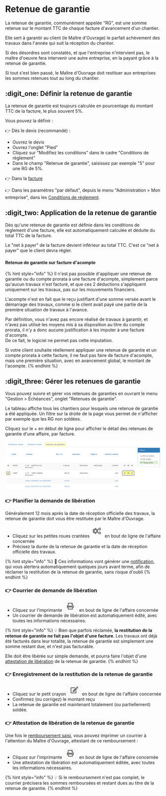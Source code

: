 # Retenue de garantie

La retenue de garantie, communément appelée "RG", est une somme retenue sur le montant TTC de chaque facture d'avancement d'un chantier.

Elle sert à garantir au client (le Maître d'Ouvrage) le parfait achèvement des travaux dans l'année qui suit la réception du chantier.

Si des désordres sont constatés, et que l'entreprise n'intervient pas, le maître d'oeuvre fera intervenir une autre entreprise, en la payant grâce à la retenue de garantie.

Si tout s'est bien passé, le Maître d'Ouvrage doit restituer aux entreprises les sommes retenues tout au long du chantier.

## :digit_one: Définir la retenue de garantie

La retenue de garantie est toujours calculée en pourcentage du montant TTC de la facture, le plus souvent 5%.

Vous pouvez la définir :

:point_right: Dès le devis (recommandé) :

* Ouvrez le devis
* Ouvrez l'onglet "Pied"
* Cliquez sur "Modifiez les conditions" dans le cadre "Conditions de règlement"
* Dans le champ "Retenue de garantie", saisissez par exemple "5" pour une RG de 5%.

:point_right: Dans la [facture](../../les-factures/deductions-et-majorations.md#retenue-de-garantie-plus-dinformations)

:point_right: Dans les paramètres "par défaut", depuis le menu "Administration > Mon entreprise", dans les [Conditions de règlement](../../../aide-au-demarrage/parametrage-de-mon-entreprise/conditions-de-reglement.md#retenue-de-garantie).

## :digit_two: Application de la retenue de garantie

Dès qu'une retenue de garantie est définie dans les conditions de règlement d'une facture, elle est automatiquement calculée et déduite du total TTC de la facture.

Le "net à payer" de la facture devient inférieur au total TTC. C'est ce "net à payer" que le client devra régler.

###

#### Retenue de garantie sur facture d'acompte

{% hint style="info" %}
Il n'est pas possible d'appliquer une retenue de garantie ou du compte prorata à une facture d'acompte, simplement parce qu'aucun travaux n'est facturé, et que ces 2 déductions s'appliquent uniquement sur les travaux, pas sur les mouvements financiers.

L'acompte n'est en fait que le reçu justifiant d'une somme versée avant le démarrage des travaux, comme si le client avait payé une partie de la première situation de travaux à l'avance.

Par définition, vous n'avez pas encore réalisé de travaux à garantir, et n'avez pas utilisé les moyens mis à sa disposition au titre du compte prorata, il n'y a donc aucune justification à les imputer à une facture d'acompte.\
De ce fait, le logiciel ne permet pas cette imputation.

Si votre client souhaite réellement appliquer une retenue de garantie et un compte prorata à cette facture, il ne faut pas faire de facture d'acompte, mais une première situation, avec en avancement global, le montant de l'acompte.
{% endhint %}



## :digit_three: Gérer les retenues de garantie

Vous pouvez suivre et gérer vos retenues de garanties en ouvrant le menu "Gestion > Échéances", onglet "Retenues de garantie".

Le tableau affiche tous les chantiers pour lesquels une retenue de garantie a été appliquée. Un filtre sur la droite de la page vous permet de n'afficher par exemple que les RG non soldées.

Cliquez sur le  +  en début de ligne pour afficher le détail des retenues de garantie d'une affaire, par facture.

![](../../../.gitbook/assets/screenshot-144d-.png)



### :point_right: Planifier la demande de libération

Généralement 12 mois après la date de réception officielle des travaux, la retenue de garantie doit vous être restituée par le Maître d'Ouvrage.

* Cliquez sur les petites roues crantées ![](../../../.gitbook/assets/screenshot-145-.png) en bout de ligne de l'affaire concernée
* Précisez la durée de la retenue de garantie et la date de réception officielle des travaux.

{% hint style="info" %}
:bell: Ces informations vont générer une [notification](../../../les-plus-du-logiciel/notifications.md#notification-pour-restitution-de-la-retenue-de-garantie), qui vous alertera automatiquement quelques jours avant terme, afin de réclamer la restitution de la retenue de garantie, sans risque d'oubli
{% endhint %}



### :point_right: Courrier de demande de libération

* Cliquez sur l'imprimante ![](../../../.gitbook/assets/screenshot-146-.png) en bout de ligne de l'affaire concernée
* Un courrier de demande de libération est automatiquement édité, avec toutes les informations nécessaires.

{% hint style="info" %}
:bulb: Bien que parfois réclamée, **la restitution de la retenue de garantie ne fait pas l'objet d'une facture**. Les travaux ont déjà été facturés dans leur totalité, la retenue de garantie est simplement une somme restant due, et n'est pas facturable.

Elle doit être libérée sur simple demande, et pourra faire l'objet d'une [attestation de libération](retenue-de-garantie.md#attestation-de-liberation-de-la-retenue-de-garantie) de la retenue de garantie.
{% endhint %}



### :point_right: Enregistrement de la restitution de la retenue de garantie

* Cliquez sur le petit crayon![](../../../.gitbook/assets/screenshot-147-.png)en bout de ligne de l'affaire concernée
* Confirmez (ou corrigez) le montant reçu
* La retenue de garantie est maintenant totalement (ou partiellement) soldée.



### :point_right: Attestation de libération de la retenue de garantie

Une fois le [remboursement saisi](retenue-de-garantie.md#enregistrement-de-la-restitution-de-la-retenue-de-garantie), vous pouvez imprimer un courrier à l'attention du Maître d'Ouvrage, attestant de ce remboursement :

* Cliquez sur l'imprimante ![](../../../.gitbook/assets/screenshot-146-.png) en bout de ligne de l'affaire concernée
* Une attestation de libération est automatiquement éditée, avec toutes les informations nécessaires.

{% hint style="info" %}
:bulb: Si le remboursement n'est pas complet, le courrier précisera les sommes remboursées et restant dues au titre de la retenue de garantie.
{% endhint %}
